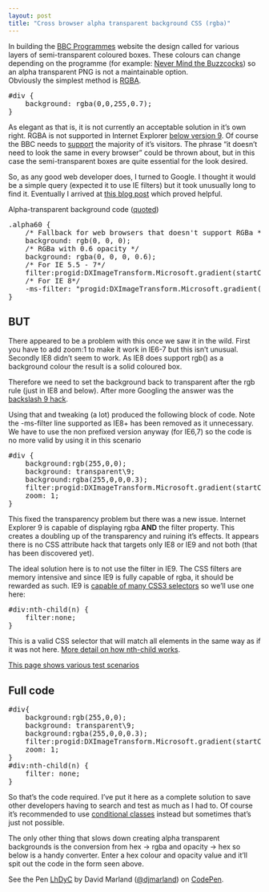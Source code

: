 ```yaml
---
layout: post
title: "Cross browser alpha transparent background CSS (rgba)"
---
```


<p>In building the <a href="http://www.bbc.co.uk/programmes">BBC Programmes</a> website the design called for various layers of semi-transparent coloured boxes. These colours can change depending on the programme (for example: <a href="http://www.bbc.co.uk/programmes/b006v0dz">Never Mind the Buzzcocks</a>) so an alpha transparent PNG is not a maintainable option.<br />
Obviously the simplest method is <a href="http://www.w3.org/TR/css3-color/">RGBA</a>.</p>
<pre class="wp-code-highlight prettyprint">
#div {
    background: rgba(0,0,255,0.7);
}
</pre>
<p>As elegant as that is, it is not currently an acceptable solution in it&#8217;s own right. RGBA is not supported in Internet Explorer <a href="http://caniuse.com/css3-colors">below version 9</a>. Of course the BBC needs to <a href="http://www.bbc.co.uk/guidelines/futuremedia/technical/browser_support.shtml#support_table">support</a> the majority of it&#8217;s visitors. The phrase &#8220;it doesn&#8217;t need to look the same in every browser&#8221; could be thrown about, but in this case the semi-transparent boxes are quite essential for the look desired.</p>
<p>So, as any good web developer does, I turned to Google. I thought it would be a simple query (expected it to use IE filters) but it took unusually long to find it. Eventually I arrived at <a href="http://robertnyman.com/2010/01/11/css-background-transparency-without-affecting-child-elements-through-rgba-and-filters/">this blog post</a> which proved helpful.</p>
<p>Alpha-transparent background code (<a href="http://robertnyman.com/2010/01/11/css-background-transparency-without-affecting-child-elements-through-rgba-and-filters">quoted</a>)</p>
<pre class="wp-code-highlight prettyprint">
.alpha60 {
	/* Fallback for web browsers that doesn't support RGBa */
	background: rgb(0, 0, 0);
	/* RGBa with 0.6 opacity */
	background: rgba(0, 0, 0, 0.6);
	/* For IE 5.5 - 7*/
	filter:progid:DXImageTransform.Microsoft.gradient(startColorstr=#99000000, endColorstr=#99000000);
	/* For IE 8*/
	-ms-filter: &quot;progid:DXImageTransform.Microsoft.gradient(startColorstr=#99000000, endColorstr=#99000000)&quot;;
}
</pre>
<h2>BUT</h2>
<p>There appeared to be a problem with this once we saw it in the wild. First you have to add zoom:1 to make it work in IE6-7 but this isn&#8217;t unusual. Secondly IE8 didn&#8217;t seem to work. As IE8 does support rgb() as a background colour the result is a solid coloured box.</p>
<p>Therefore we need to set the background back to transparent after the rgb rule (just in IE8 and below). After more Googling the answer was the <a href="http://webdood.com/?p=57">backslash 9 hack</a>.</p>
<p>Using that and tweaking (a lot) produced the following block of code. Note the -ms-filter line supported as IE8+ has been removed as it unnecessary. We have to use the non prefixed version anyway (for IE6,7) so the code is no more valid by using it in this scenario</p>
<pre class="wp-code-highlight prettyprint">
#div {
    background:rgb(255,0,0);
    background: transparent\9;
    background:rgba(255,0,0,0.3);
    filter:progid:DXImageTransform.Microsoft.gradient(startColorstr=#4cFF0000,endColorstr=#4cFF0000);
    zoom: 1;
}
</pre>
<p>This fixed the transparency problem but there was a new issue. Internet Explorer 9 is capable of displaying rgba <strong>AND</strong> the filter property. This creates a doubling up of the transparency and ruining it&#8217;s effects. It appears there is no CSS attribute hack that targets only IE8 or IE9 and not both (that has been discovered yet).</p>
<p>The ideal solution here is to not use the filter in IE9. The CSS filters are memory intensive and since IE9 is fully capable of rgba, it should be rewarded as such. IE9 is <a href="http://kimblim.dk/css-tests/selectors/">capable of many CSS3 selectors</a> so we&#8217;ll use one here:</p>
<pre class="wp-code-highlight prettyprint">
#div:nth-child(n) {
    filter:none;
}
</pre>
<p>This is a valid CSS selector that will match all elements in the same way as if it was not here. <a href="http://css-tricks.com/5452-how-nth-child-works/">More detail on how nth-child works</a>.</p>
<p><a href="/projects/alpha/test.html">This page shows various test scenarios</a></p>
<h2>Full code</h2>
<pre class="wp-code-highlight prettyprint">
#div{
    background:rgb(255,0,0);
    background: transparent\9;
    background:rgba(255,0,0,0.3);
    filter:progid:DXImageTransform.Microsoft.gradient(startColorstr=#4cFF0000,endColorstr=#4cFF0000);
    zoom: 1;
}
#div:nth-child(n) {
    filter: none;
}
</pre>
<p>So that&#8217;s the code required. I&#8217;ve put it here as a complete solution to save other developers having to search and test as much as I had to. Of course it&#8217;s recommended to use <a href="http://paulirish.com/2008/conditional-stylesheets-vs-css-hacks-answer-neither/">conditional classes</a> instead but sometimes that&#8217;s just not possible.</p>
<p>The only other thing that slows down creating alpha transparent backgrounds is the conversion from hex -> rgba and opacity -> hex so below is a handy converter. Enter a hex colour and opacity value and it&#8217;ll spit out the code in the form seen above.</p>


<p data-height="540" data-theme-id="9538" data-slug-hash="LhDyC" data-default-tab="result" data-user="djmarland" class='codepen'>See the Pen <a href='http://codepen.io/djmarland/pen/LhDyC/'>LhDyC</a> by David Marland (<a href='http://codepen.io/djmarland'>@djmarland</a>) on <a href='http://codepen.io'>CodePen</a>.</p>
<script async src="//codepen.io/assets/embed/ei.js"></script>